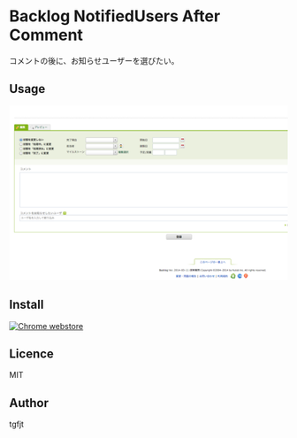 # Backlog NotifiedUsers After Comment

コメントの後に、お知らせユーザーを選びたい。

## Usage

![image](https://raw.githubusercontent.com/tgfjt/backlogNotifiedUsersAfterComment/master/screenshot.png)

## Install

[![Chrome webstore](https://developer.chrome.com/webstore/images/ChromeWebStore_BadgeWBorder_v2_206x58.png)](https://chrome.google.com/webstore/detail/backlognotifieduserafterc/jlfajeekcgkoenijmojhhkfjgpmmmnfe)

## Licence
MIT

## Author
tgfjt
